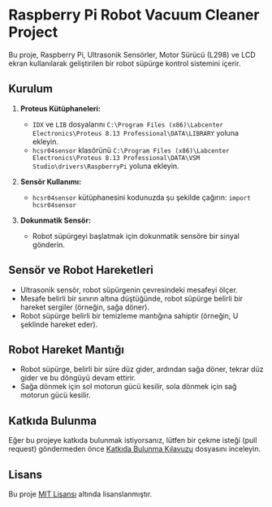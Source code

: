 # Raspberry Pi Robot Vacuum Cleaner Project

Bu proje, Raspberry Pi, Ultrasonik Sensörler, Motor Sürücü (L298) ve LCD ekran kullanılarak geliştirilen bir robot süpürge kontrol sistemini içerir.

## Kurulum

1. **Proteus Kütüphaneleri:**
   - `IDX` ve `LIB` dosyalarını `C:\Program Files (x86)\Labcenter Electronics\Proteus 8.13 Professional\DATA\LIBRARY` yoluna ekleyin.
   - `hcsr04sensor` klasörünü `C:\Program Files (x86)\Labcenter Electronics\Proteus 8.13 Professional\DATA\VSM Studio\drivers\RaspberryPi` yoluna ekleyin.

2. **Sensör Kullanımı:**
   - `hcsr04sensor` kütüphanesini kodunuzda şu şekilde çağırın: `import hcsr04sensor`

3. **Dokunmatik Sensör:**
   - Robot süpürgeyi başlatmak için dokunmatik sensöre bir sinyal gönderin.

## Sensör ve Robot Hareketleri

- Ultrasonik sensör, robot süpürgenin çevresindeki mesafeyi ölçer.
- Mesafe belirli bir sınırın altına düştüğünde, robot süpürge belirli bir hareket sergiler (örneğin, sağa döner).
- Robot süpürge belirli bir temizleme mantığına sahiptir (örneğin, U şeklinde hareket eder).

## Robot Hareket Mantığı

- Robot süpürge, belirli bir süre düz gider, ardından sağa döner, tekrar düz gider ve bu döngüyü devam ettirir.
- Sağa dönmek için sol motorun gücü kesilir, sola dönmek için sağ motorun gücü kesilir.

## Katkıda Bulunma

Eğer bu projeye katkıda bulunmak istiyorsanız, lütfen bir çekme isteği (pull request) göndermeden önce [Katkıda Bulunma Kılavuzu](CONTRIBUTING.md) dosyasını inceleyin.

## Lisans

Bu proje [MIT Lisansı](LICENSE) altında lisanslanmıştır.
